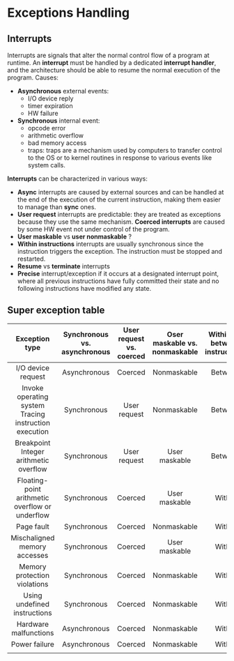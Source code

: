 
# Exceptions Handling

## Interrupts

Interrupts are signals that alter the normal control flow of a program at runtime. An **interrupt** must be handled by a dedicated **interrupt handler**, and the architecture should be able to resume the normal execution of the program.
Causes: 

- **Asynchronous** external events:
	- I/O device reply
	- timer expiration
	- HW failure
- **Synchronous** internal event:
	- opcode error
	- arithmetic overflow
	- bad memory access
	- traps: traps are a mechanism used by computers to transfer control to the OS or to kernel routines in response to various events like system calls.

**Interrupts** can be characterized in various ways:

- **Async** interrupts are caused by external sources and can be handled at the end of the execution of the current instruction, making them easier to manage than **sync** ones.
- **User request** interrupts are predictable: they are treated as exceptions because they use the same mechanism. **Coerced interrupts** are caused by some HW event not under control of the program.
- **User maskable** vs **user nonmaskable** ? 
- **Within instructions** interrupts are usually synchronous since the instruction triggers the exception. The instruction must be stopped and restarted.
- **Resume** vs **terminate** interrupts
- **Precise** interrupt/exception if it occurs at a designated interrupt point, where all previous instructions have fully committed their state and no following instructions have modified any state.

## Super exception table

|                     Exception type                      | Synchronous vs.  asynchronous | User request  vs. coerced | Oser  maskable vs.  nonmaskable | Within vs.  between  instructions | Resume vs.  terminate |
|:-------------------------------------------------------:|:-----------------------------:|:-------------------------:|:-------------------------------:|:---------------------------------:|:---------------------:|
|                   I/O device request                    |         Asynchronous          |          Coerced          |           Nonmaskable           |              Between              |        Resume         |
| Invoke operating system  Tracing instruction  execution |          Synchronous          |       User request        |           Nonmaskable           |              Between              |        Resume         |
|        Breakpoint  Integer arithmetic  overflow         |          Synchronous          |       User request        |          User maskable          |              Between              |        Resume         |
|    Floating-point arithmetic  overflow or underflow     |          Synchronous          |          Coerced          |          User maskable          |              Within               |        Resume         |
|                       Page fault                        |          Synchronous          |          Coerced          |           Nonmaskable           |              Within               |        Resume         |
|              Mischaligned memory  accesses              |          Synchronous          |          Coerced          |          User maskable          |              Within               |        Resume         |
|              Memory protection  violations              |          Synchronous          |          Coerced          |           Nonmaskable           |              Within               |        Resume         |
|              Using undefined  instructions              |          Synchronous          |          Coerced          |           Nonmaskable           |              Within               |       Terminate       |
|                  Hardware malfunctions                  |         Asynchronous          |          Coerced          |           Nonmaskable           |              Within               |       Terminate       |
|                      Power failure                      |         Asynchronous          |          Coerced          |           Nonmaskable           |              Within               |       Terminate       |
|                                                         |                               |                           |                                 |                                   |                       |
